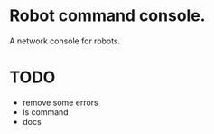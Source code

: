# Robot command console.
A network console for robots.

# TODO
 * remove some errors
 * ls command
 * docs